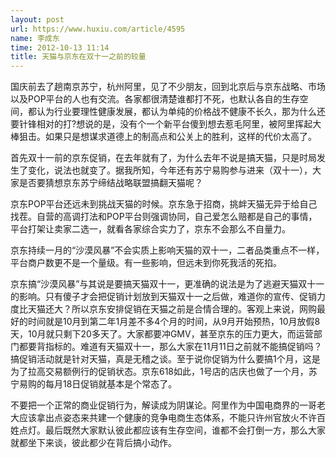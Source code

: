 ```yaml
---
layout: post
url: https://www.huxiu.com/article/4595
name: 李成东
time: 2012-10-13 11:14
title: 天猫与京东在双十一之前的较量
---
```

国庆前去了趟南京苏宁，杭州阿里，见了不少朋友，回到北京后与京东战略、市场以及POP平台的人也有交流。各家都很清楚谁都打不死，也默认各自的生存空间，都认为行业要理性健康发展，都认为单纯的价格战不健康不长久，那为什么还要针锋相对的打?想说的是，没有个一个新平台傻到想去惹毛阿里，被阿里挥起大棒狙击。如果只是想谋求道德上的制高点和公关上的胜利，这样的代价太高了。

首先双十一前的京东促销，在去年就有了，为什么去年不说是搞天猫，只是时局发生了变化，说法也就变了。据我所知，今年还有苏宁易购参与进来（双十一），大家是否要猜想京东苏宁缔结战略联盟搞翻天猫呢？

京东POP平台还远未到挑战天猫的时候。京东急于招商，挑衅天猫无异于给自己找茬。自营的高调打法和POP平台则强调协同，自己爱怎么赔都是自己的事情，平台打架让卖家二选一，就看各家综合实力了，京东不会那么不自量力。

京东持续一月的“沙漠风暴”不会实质上影响天猫的双十一，二者品类重点不一样，平台商户数更不是一个量级。有一些影响，但远未到你死我活的死掐。

京东搞“沙漠风暴”与其说是要搞天猫双十一，更准确的说法是为了逃避天猫双十一的影响。只有傻子才会把促销计划放到天猫双十一之后做，难道你的宣传、促销力度比天猫还大？所以京东安排促销在天猫之前是合情合理的。客观上来说，网购最好的时间就是10月到第二年1月差不多4个月的时间，从9月开始预热，10月放假8天，10月就只剩下20多天了。大家都要冲GMV，甚至京东的压力更大，而运营部门都要背指标的。难道有天猫双十一，那么大家在11月11日之前就不能搞促销吗？搞促销活动就是针对天猫，真是无稽之谈。至于说你促销为什么要搞1个月，这是为了拉高交易额例行的促销状态。京东618如此，1号店的店庆也做了一个月，苏宁易购的每月18日促销就基本是个常态了。

不要把一个正常的商业促销行为，解读成为阴谋论。阿里作为中国电商界的一哥老大应该拿出点姿态来共建一个健康的竞争电商生态体系，不能只许州官放火不许百姓点灯。最后既然大家默认彼此都应该有生存空间，谁都不会打倒一方，那么大家就都坐下来谈，彼此都少在背后搞小动作。

